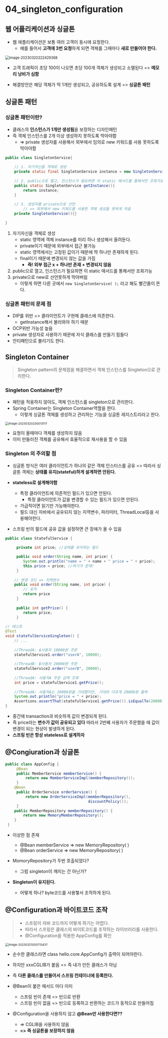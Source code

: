 # 04_singleton_configuration



## 웹 어플리케이션과 싱글톤

- 웹 애플리케이션은 보통 여러 고객이 동시에 요청한다.
  - 예를 들어서 **고객에 3번 요청**하게 되면 객체를 그때마다 **새로 만들어야 한다.**

<img src="./04_.assets/image-20230320222429368.png" alt="image-20230320222429368" style="zoom:80%;" />

- 고객 트래픽이 초당 100이 나오면 초당 100개 객체가 생성되고 소멸된다 
   => **메모리 낭비가 심함**

  

-  해결방안은 해당 객체가 딱 1개만 생성되고, 공유하도록 설계
  => **싱글톤 패턴**



## 싱글톤 패턴

### 싱글톤 패턴이란?

- 클래스의 **인스턴스가 1개만 생성됨**을 보장하는 디자인패턴
- 즉 객체 인스턴스를 2개 이상 생성하지 못하도록 막아야함
  - => private 생성자를 사용해서 외부에서 임의로 new 키워드를 사용 못하도록 막아야함

```java
public class SingletonService{
    
    // 1. 자기자신을 객체로 생성
    private static final SingletonService instance = new SingletonService();
    
    // 2. public으로 열고, 인스턴스가 필요하면 이 static 매서드를 통해서만 조회가능
    public static SingletonService getInstance(){
        return instance;
    }
    
    // 3. 생성자를 private으로 선언 
		// => 외부에서 new 키워드를 사용한 객체 생성을 못하게 막음
   	private SingletonService(){}
    
}
```

1. 자기자신을 객체로 생성
   - static 영역에 객체 instance를 미리 하나 생성해서 올려둔다.
   - private이기 때문에 외부에서 접근 불가능
   - static 영역에서는 고정된 값이기 때문에 딱 하나만 존재하게 된다.
   - final이기 때문에 변경되지 않는 값을 가짐
     - **즉! 외부 접근 x + 하나만 존재 + 변경되지 않음**
2. public으로 열고, 인스턴스가 필요하면 이 static 매서드를 통해서만 조회가능
3. private으로 new로 선언못하게 막아버림
   - 이렇게 하면 다른 곳에서 `new SingletonService( );`  라고 해도 빨간줄이 뜬다.



### 싱글톤 패턴의 문제 점

- DIP를 위반 => 클라이언트가 구현체 클래스에 의존한다.
  - getInstance해서 불러와야 하기 때문
- OCP위반 가능성 높음
- private 생성자로 사용하기 때문에 자식 클래스를 만들기 힘들다
- 안티패턴으로 불리기도 한다.



## Singleton Container

> Singleton pattern의 문제점을 해결하면서 객체 인스턴스를 Singleton으로 관리한다.

### Singleton Container란?

- 패턴을 적용하지 않아도, 객체 인스턴스를 singleton으로 관리한다.
- Spring Container는 Singleton Container역할을 한다.
  - 이렇게 싱글톤 객체를 생성하고 관리하는 기능을 싱글톤 레지스트리라고 한다.

<img src="./04_.assets/image-20230320230013117.png" alt="image-20230320230013117" style="zoom:67%;" />

- 요청이 올때마다 객체를 생성하지 않음
- 이미 만들러진 객체를 공유해서 효율적으로 재사용을 할 수 있음



### Singleton 의  주의할 점

- 싱글톤 방식은 여러 클라이언트가 하나의 같은 객체 인스터스를 공유
  => 따라서 싱글톤 객체는 **상태를 유지(stateful)하게 설계하면 안된다.**

- **stateless로 설계해야함**
  - 특정 클라이언트에 의존적인 필드가 있으면 안된다.
    - 특정 클라이언트가 값을 변경할 수 있는 필드가 있으면 안된다.
  - 가급적이면 읽기만 가능해야한다.
  - 필드 대신 자바에서 공유되지 않는 지역변수, 파라미터, ThreadLocal등을 사용해야한다.
- 스프링 빈의 필드에 공유 값을 설정하면 큰 장애가 올 수 있음

```java
public class StatefulService {
    
     private int price; //상태를 유지하는 필드

     public void order(String name, int price) {
        System.out.println("name = " + name + " price = " + price);
        this.price = price; //여기가 문제!
     }
    
    // 변경 코드 => 지역변수
    public void order(String name, int price) {
		// 로직
        return price
     }
    
     public int getPrice() {
        return price;
     }
 
// 테스트
@Test
void statefulServiceSingleton() {
	// ...
    
    //ThreadA: A사용자 10000원 주문
    statefulService1.order("userA", 10000);
    
    //ThreadB: B사용자 20000원 주문
    statefulService2.order("userB", 20000);
    
    //ThreadA: 사용자A 주문 금액 조회
    int price = statefulService1.getPrice();
    
    //ThreadA: 사용자A는 10000원을 기대했지만, 기대와 다르게 20000원 출력
    System.out.println("price = " + price);
    Assertions.assertThat(statefulService1.getPrice()).isEqualTo(20000);
}    
```

- 중간에 transaction과 비슷하게 값이 변경되게 된다.
- 즉 price라는 **변수가 값이 공유되고 있다** 
  따라서 2번째 사용자가 주문했을 때 값이 변경이 되는 현상이 발생하게 된다.
- **스프링 빈은 항상 stateless로 설계하자**



## @Congiuration과 싱글톤

```java
public class AppConfig {
     @Bean
     public MemberService memberService() {
         return new MemberServiceImpl(memberRepository());
     }
    @Bean
     public OrderService orderService() {
         return new OrderServiceImpl(memberRepository(),
                                     discountPolicy());
     }   
	public MemberRepository memberRepository() {
 		return new MemoryMemberRepository();
 	}
 }
```

- 이상한 점 존재
  - @Bean memberService => new MemoryRepository( )
  - @Bean orderService => new MemoryRepository( )

- MomoryRepository가 두번 호출되었다?
  - 그럼 singleton이 깨지는 건 아닌가?

- **Singleton이 유지된다.**
  - 어떻게 하나? byte코드를 사용햏서 조작하게 된다.



## @Configuration과 바이트코드 조작

> - 스프링이 자바 코드까지 어떻게 하기는 어렵다.
> - 따라서 스프링은 클래스의 바이트코드를 조작하는 라이브러리를 사용한다.
> - @Configuration을 적용한 AppConfig를 확인 

<img src="./04_.assets/image-20230321000713437.png" alt="image-20230321000713437" style="zoom:67%;" />

- 순수한 클래스라면 class hello.core.AppConfig가 출력이 되어야한다.
- 하지만 xxxCGLIB가 붙음 => 즉 내가 만든 클래스가 아님
- 즉 **다른 클래스를 만들어서 스프링 컨테이너에 등록한다.**
- @Bean이 붙은 매서드 마다 이미 
  - 스프링 빈이 존재 => 빈으로 반환
  - 스프링 빈이 없음 => 빈으로 등록하고 반환하는 코드가 동적으로 만들어짐



- @Configuration을 사용하지 않고 **@Bean만 사용한다면??**
  - => CGLIB을 사용하지 않음
  - **=> 즉 싱글톤을 보장하지 않음**